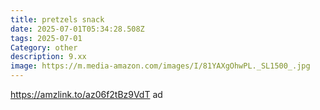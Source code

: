 ```yaml
---
title: pretzels snack
date: 2025-07-01T05:34:28.508Z
tags: 2025-07-01
Category: other
description: 9.xx
image: https://m.media-amazon.com/images/I/81YAXgOhwPL._SL1500_.jpg
---
```

https://amzlink.to/az06f2tBz9VdT ad